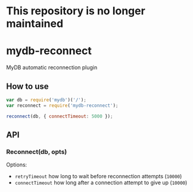 # This repository is no longer maintained

mydb-reconnect
==============

MyDB automatic reconnection plugin

## How to use

```js
var db = require('mydb')('/');
var reconnect = require('mydb-reconnect');

reconnect(db, { connectTimeout: 5000 });
```

## API

### Reconnect(db, opts)

Options:

- `retryTimeout` how long to wait before reconnection attempts (`10000`)
- `connectTimeout` how long after a connection attempt to give up (`10000`)
